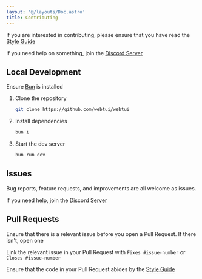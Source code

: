 ```yaml
---
layout: '@/layouts/Doc.astro'
title: Contributing
---
```


If you are interested in contributing, please ensure that you have read the [Style Guide](/contributing/style-guide)

If you need help on something, join the [Discord Server](https://discord.gg/yUS6T8YnfT)

## Local Development

Ensure [Bun](https://bun.sh/) is installed

1. Clone the repository
    ```bash
    git clone https://github.com/webtui/webtui
    ```
2. Install dependencies
    ```bash
    bun i
    ```
3. Start the dev server
    ```bash
    bun run dev
    ```

## Issues

Bug reports, feature requests, and improvements are all welcome as issues.

If you need help, join the [Discord Server](https://discord.gg/yUS6T8YnfT)

## Pull Requests

Ensure that there is a relevant issue before you open a Pull Request. If there isn't, open one

Link the relevant issue in your Pull Request with `Fixes #issue-number` or `Closes #issue-number`

Ensure that the code in your Pull Request abides by the [Style Guide](/contributing/style-guide)
